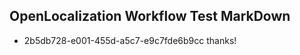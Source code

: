 ## OpenLocalization Workflow Test MarkDown
* 2b5db728-e001-455d-a5c7-e9c7fde6b9cc thanks!

<!--HONumber=Jan17_HO2-->


